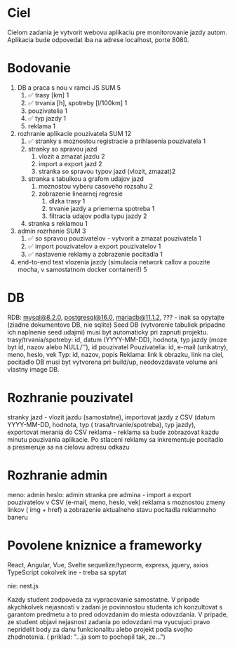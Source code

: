 # Ciel

Cielom zadania je vytvorit webovu aplikaciu pre monitorovanie jazdy autom. Aplikacia bude odpovedat iba na adrese
localhost, porte 8080.

# Bodovanie

1. DB a praca s nou v ramci JS SUM 5
    1. ✅ trasy [km]                      1
    2. ✅ trvania [h], spotreby [l/100km] 1
    3. pouzivatelia 1
    4. ✅ typ jazdy 1
    5. reklama 1
2. rozhranie aplikacie pouzivatela SUM 12
    1. ✅ stranky s moznostou registracie a prihlasenia pouzivatela 1
    2. stranky so spravou jazd
        1. vlozit a zmazat jazdu 2
        2. import a export jazd 2
        3. stranka so spravou typov jazd (vlozit, zmazat)2
    3. stranka s tabulkou a grafom udajov jazd
        1. moznostou vyberu casoveho rozsahu 2
        2. zobrazenie linearnej regresie
            1. dlzka trasy 1
            2. trvanie jazdy a priemerna spotreba 1
            3. filtracia udajov podla typu jazdy 2
    4. stranka s reklamou 1
3. admin rozrhanie SUM 3
    1. ✅ so spravou pouzivatelov - vytvorit a zmazat pouzivatela 1
    2. ✅ import pouzivatelov a export pouzivatelov 1
    3. ✅ nastavenie reklamy a zobrazenie pocitadla 1
4. end-to-end test vlozenia jazdy (simulacia network callov a pouzite mocha, v samostatnom docker containeri!) 5

# DB

RDB: mysql@8.2.0, postgresql@16.0, mariadb@11.1.2, ??? - inak sa opytajte (ziadne dokumentove DB, nie sqlite)
Seed DB (vytvorenie tabuliek pripadne ich naplnenie seed udajmi) musi byt automaticky pri zapnuti projektu.
trasy/trvania/spotreby: id, datum (YYYY-MM-DD), hodnota, typ jazdy (moze byt id, nazov alebo NULL/''), id pouzivatel
Pouzivatelia: id, e-mail (unikatny), meno, heslo, vek
Typ: id, nazov, popis
Reklama: link k obrazku, link na ciel, pocitadlo
DB musi byt vytvorena pri build/up, neodovzdavate volume ani vlastny image DB.

# Rozhranie pouzivatel

stranky jazd - vlozit jazdu (samostatne), importovat jazdy z CSV (datum YYYY-MM-DD, hodnota, typ (
trasa/trvanie/spotreba), typ jazdy), exportovat merania do CSV
reklama - reklama sa bude zobrazovat kazdu minutu pouzivania aplikacie. Po stlaceni reklamy sa inkrementuje pocitadlo a
presmeruje sa na cielovu adresu odkazu

# Rozhranie admin

meno: admin
heslo: admin
stranka pre admina - import a export pouzivatelov v CSV (e-mail, meno, heslo, vek) reklama s moznostou zmeny linkov (
img + href) a zobrazenie aktualneho stavu pocitadla reklamneho baneru

# Povolene kniznice a frameworky

React, Angular, Vue, Svelte
sequelize/typeorm, express, jquery, axios
TypeScript
cokolvek ine - treba sa spytat

nie: nest.js

Kazdy student zodpoveda za vypracovanie samostatne. V pripade akychkolvek nejasnosti v zadani je povinnostou studenta
ich konzultovat s garantom predmetu a to pred odovzdanim do miesta odovzdania. V pripade, ze student objavi nejasnost
zadania po odovzdani ma vyucujuci pravo nepridelit body za danu funkcionalitu alebo projekt podla svojho zhodnotenia. (
priklad: "...ja som to pochopil tak, ze...")
